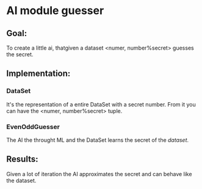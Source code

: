 # AI module guesser

## Goal:

To create a little ai, thatgiven a dataset <numer, number%secret> guesses the secret.

## Implementation:

### DataSet

It's the representation of a entire DataSet with a secret number. From it you can have the <numer, number%secret> tuple.

### EvenOddGuesser

The AI the throught ML and the DataSet learns the secret of the *dataset*.

## Results:

Given a lot of iteration the AI approximates the secret and can behave like the dataset.
